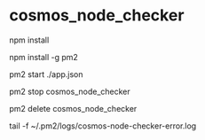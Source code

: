# cosmos_node_checker

npm install

npm install -g pm2

pm2 start ./app.json

pm2 stop cosmos_node_checker

pm2 delete cosmos_node_checker

tail -f ~/.pm2/logs/cosmos-node-checker-error.log
